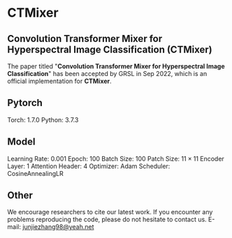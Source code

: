# CTMixer

## Convolution Transformer Mixer for Hyperspectral Image Classification (CTMixer)
The paper titled "**Convolution Transformer Mixer for Hyperspectral Image Classification**" has been accepted by GRSL in Sep 2022, which is an official implementation for **CTMixer**.

## Pytorch
Torch: 1.7.0
Python: 3.7.3
 
## Model
Learning Rate: 0.001
Epoch: 100
Batch Size: 100
Patch Size: $11\times11$
Encoder Layer: 1
Attention Header: 4
Optimizer: Adam
Scheduler: CosineAnnealingLR

## Other
We encourage researchers to cite our latest work. 
If you encounter any problems reproducing the code, please do not hesitate to contact us.
E-mail: junjiezhang98@yeah.net
